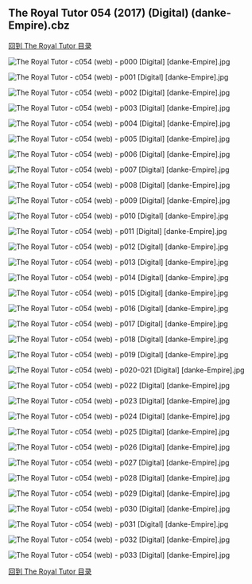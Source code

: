 ## The Royal Tutor 054 (2017) (Digital) (danke-Empire).cbz


[回到 The Royal Tutor 目录](https://github.com/alicewish/markdown/blob/master/series/Royal-Tutor.md)


![The Royal Tutor - c054 (web) - p000 [Digital] [danke-Empire].jpg](https://wx1.sinaimg.cn/large/6a9fdecagy1fofl0yi6r9j20p011igyi.jpg)

![The Royal Tutor - c054 (web) - p001 [Digital] [danke-Empire].jpg](https://wx1.sinaimg.cn/large/6a9fdecagy1fofl12jn3zj20p011ik4k.jpg)

![The Royal Tutor - c054 (web) - p002 [Digital] [danke-Empire].jpg](https://wx1.sinaimg.cn/large/6a9fdecagy1fofl16e1xfj20p011iwst.jpg)

![The Royal Tutor - c054 (web) - p003 [Digital] [danke-Empire].jpg](https://wx1.sinaimg.cn/large/6a9fdecagy1fofl19wokoj20p011iqfc.jpg)

![The Royal Tutor - c054 (web) - p004 [Digital] [danke-Empire].jpg](https://wx1.sinaimg.cn/large/6a9fdecagy1fofl1drnz9j20p011iaoh.jpg)

![The Royal Tutor - c054 (web) - p005 [Digital] [danke-Empire].jpg](https://wx1.sinaimg.cn/large/6a9fdecagy1fofl1j03q6j20p011itlp.jpg)

![The Royal Tutor - c054 (web) - p006 [Digital] [danke-Empire].jpg](https://wx1.sinaimg.cn/large/6a9fdecagy1fofl1mq4nqj20p011ik2k.jpg)

![The Royal Tutor - c054 (web) - p007 [Digital] [danke-Empire].jpg](https://wx1.sinaimg.cn/large/6a9fdecagy1fofl1qqdffj20p011itir.jpg)

![The Royal Tutor - c054 (web) - p008 [Digital] [danke-Empire].jpg](https://wx1.sinaimg.cn/large/6a9fdecagy1fofl1uojf8j20p011i13o.jpg)

![The Royal Tutor - c054 (web) - p009 [Digital] [danke-Empire].jpg](https://wx1.sinaimg.cn/large/6a9fdecagy1fofl1yphwrj20p011itne.jpg)

![The Royal Tutor - c054 (web) - p010 [Digital] [danke-Empire].jpg](https://wx1.sinaimg.cn/large/6a9fdecagy1fofl22a3l0j20p011i7fx.jpg)

![The Royal Tutor - c054 (web) - p011 [Digital] [danke-Empire].jpg](https://wx1.sinaimg.cn/large/6a9fdecagy1fofl29zrzuj20p011i49w.jpg)

![The Royal Tutor - c054 (web) - p012 [Digital] [danke-Empire].jpg](https://wx1.sinaimg.cn/large/6a9fdecagy1fofl2dnkf9j20p011i7fw.jpg)

![The Royal Tutor - c054 (web) - p013 [Digital] [danke-Empire].jpg](https://wx1.sinaimg.cn/large/6a9fdecagy1fofl2hqd2uj20p011igyt.jpg)

![The Royal Tutor - c054 (web) - p014 [Digital] [danke-Empire].jpg](https://wx1.sinaimg.cn/large/6a9fdecagy1fofl2m4320j20p011iqf0.jpg)

![The Royal Tutor - c054 (web) - p015 [Digital] [danke-Empire].jpg](https://wx1.sinaimg.cn/large/6a9fdecagy1fofl2pj4tpj20p011igyp.jpg)

![The Royal Tutor - c054 (web) - p016 [Digital] [danke-Empire].jpg](https://wx1.sinaimg.cn/large/6a9fdecagy1fofl2td70wj20p011iwn2.jpg)

![The Royal Tutor - c054 (web) - p017 [Digital] [danke-Empire].jpg](https://wx1.sinaimg.cn/large/6a9fdecagy1fofl2x613fj20p011in9f.jpg)

![The Royal Tutor - c054 (web) - p018 [Digital] [danke-Empire].jpg](https://wx1.sinaimg.cn/large/6a9fdecagy1fofl33c7saj20p011igwl.jpg)

![The Royal Tutor - c054 (web) - p019 [Digital] [danke-Empire].jpg](https://wx1.sinaimg.cn/large/6a9fdecagy1fofl383ngvj20p011i17j.jpg)

![The Royal Tutor - c054 (web) - p020-021 [Digital] [danke-Empire].jpg](https://wx1.sinaimg.cn/large/6a9fdecagy1fofl3cmzpyj21e011i1kx.jpg)

![The Royal Tutor - c054 (web) - p022 [Digital] [danke-Empire].jpg](https://wx1.sinaimg.cn/large/6a9fdecagy1fofl3g429mj20p011i7eq.jpg)

![The Royal Tutor - c054 (web) - p023 [Digital] [danke-Empire].jpg](https://wx1.sinaimg.cn/large/6a9fdecagy1fofl3jlmigj20p011itk5.jpg)

![The Royal Tutor - c054 (web) - p024 [Digital] [danke-Empire].jpg](https://wx1.sinaimg.cn/large/6a9fdecagy1fofl3nqa7zj20p011in7m.jpg)

![The Royal Tutor - c054 (web) - p025 [Digital] [danke-Empire].jpg](https://wx1.sinaimg.cn/large/6a9fdecagy1fofl3rj78nj20p011i150.jpg)

![The Royal Tutor - c054 (web) - p026 [Digital] [danke-Empire].jpg](https://wx1.sinaimg.cn/large/6a9fdecagy1fofl3xcmanj20p011i7gj.jpg)

![The Royal Tutor - c054 (web) - p027 [Digital] [danke-Empire].jpg](https://wx1.sinaimg.cn/large/6a9fdecagy1fofl4148eqj20p011i7fp.jpg)

![The Royal Tutor - c054 (web) - p028 [Digital] [danke-Empire].jpg](https://wx1.sinaimg.cn/large/6a9fdecagy1fofl467zzjj20p011i0zf.jpg)

![The Royal Tutor - c054 (web) - p029 [Digital] [danke-Empire].jpg](https://wx1.sinaimg.cn/large/6a9fdecagy1fofl4a9arjj20p011iwqp.jpg)

![The Royal Tutor - c054 (web) - p030 [Digital] [danke-Empire].jpg](https://wx1.sinaimg.cn/large/6a9fdecagy1fofl4e5b6jj20p011i4a8.jpg)

![The Royal Tutor - c054 (web) - p031 [Digital] [danke-Empire].jpg](https://wx1.sinaimg.cn/large/6a9fdecagy1fofl4hu2jhj20p011i160.jpg)

![The Royal Tutor - c054 (web) - p032 [Digital] [danke-Empire].jpg](https://wx1.sinaimg.cn/large/6a9fdecagy1fofl4lv30aj20p011i177.jpg)

![The Royal Tutor - c054 (web) - p033 [Digital] [danke-Empire].jpg](https://wx1.sinaimg.cn/large/6a9fdecagy1fofl4pmg3rj20p011igt4.jpg)

[回到 The Royal Tutor 目录](https://github.com/alicewish/markdown/blob/master/series/Royal-Tutor.md)

